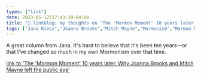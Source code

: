 ```yaml
---
types: ["link"]
date: 2023-05-12T17:43:39-04:00
title: "🔗 linkblog: my thoughts on 'The 'Mormon Moment' 10 years later: Why Joanna Brooks and Mitch Mayne left the public eye'"
tags: ["Jana Riess","Joanna Brooks","Mitch Mayne","Mormonism","Mormon Moment"]
---
```

A great column from Jana. It's hard to believe that it's been ten years—or that I've changed so much in my own Mormonism over that time.  
 

[link to 'The 'Mormon Moment' 10 years later: Why Joanna Brooks and Mitch Mayne left the public eye'](https://religionnews.com/2023/05/12/the-mormon-moment-10-years-later-why-joanna-brooks-and-mitch-mayne-left-the-public-eye/)
